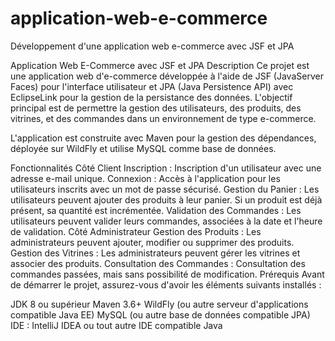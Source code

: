 # application-web-e-commerce
Développement d'une  application web e-commerce avec JSF et JPA 

Application Web E-Commerce avec JSF et JPA
Description
Ce projet est une application web d'e-commerce développée à l'aide de JSF (JavaServer Faces) pour l'interface utilisateur et JPA (Java Persistence API) avec EclipseLink pour la gestion de la persistance des données. L'objectif principal est de permettre la gestion des utilisateurs, des produits, des vitrines, et des commandes dans un environnement de type e-commerce.

L'application est construite avec Maven pour la gestion des dépendances, déployée sur WildFly et utilise MySQL comme base de données.

Fonctionnalités
Côté Client
Inscription : Inscription d'un utilisateur avec une adresse e-mail unique.
Connexion : Accès à l'application pour les utilisateurs inscrits avec un mot de passe sécurisé.
Gestion du Panier : Les utilisateurs peuvent ajouter des produits à leur panier. Si un produit est déjà présent, sa quantité est incrémentée.
Validation des Commandes : Les utilisateurs peuvent valider leurs commandes, associées à la date et l'heure de validation.
Côté Administrateur
Gestion des Produits : Les administrateurs peuvent ajouter, modifier ou supprimer des produits.
Gestion des Vitrines : Les administrateurs peuvent gérer les vitrines et associer des produits.
Consultation des Commandes : Consultation des commandes passées, mais sans possibilité de modification.
Prérequis
Avant de démarrer le projet, assurez-vous d'avoir les éléments suivants installés :

JDK 8 ou supérieur
Maven 3.6+
WildFly (ou autre serveur d'applications compatible Java EE)
MySQL (ou autre base de données compatible JPA)
IDE : IntelliJ IDEA ou tout autre IDE compatible Java
